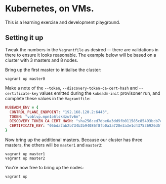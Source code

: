 # Kubernetes, on VMs.

This is a learning exercise and development playground.

## Setting it up

Tweak the numbers in the `Vagrantfile` as desired -- there are validations in there to ensure it looks reasonable. The example below will be based on a cluster with 3 masters and 8 nodes.

Bring up the first master to initialise the cluster:

```console
vagrant up master0
```

Make a note of the `--token`, `--discovery-token-ca-cert-hash` and `--certificate-key` values emitted during the `kubeadm-init` provisoner run, and complete these values in the `Vagrantfile`:

```ruby
KUBEADM_ENV = {
  CONTROL_PLANE_ENDPOINT: "192.168.120.2:6443",
  TOKEN: "voblvp.mpn1o6lsk4zw7v6m",
  DISCOVERY_TOKEN_CA_CERT_HASH: "sha256:ed7dbe6a3dd9fb011585c85493bcb7cbff41f0e8f759c253251d07181d26e5f9",
  CERTIFICATE_KEY: "06bda2ab2b734b2b94086f8fb0a3a728e3a3e1d437536926d5fcbc62ecbff638",
}
```

Now bring up the additional masters. Because our cluster has three masters, the others will be `master1` and `master2`:

```console
vagrant up master1
vagrant up master2
```

You're now free to bring up the nodes:

```console
vagrant up
```
